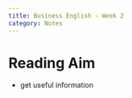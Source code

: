 ```yaml
---
title: Business English - Week 2
category: Notes
---
```


# Reading Aim

- get useful information 

